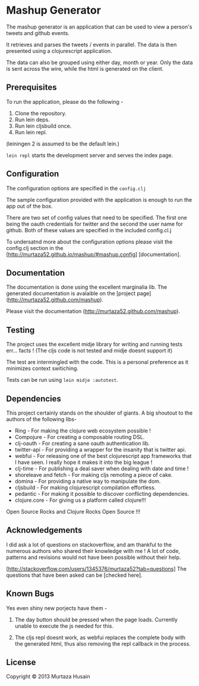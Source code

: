 # Mashup Generator

The mashup generator is an application that can be used to view a
person's tweets and github events.

It retrieves and parses the tweets / events in parallel. The data is
then presented using a clojurescript application.

The data can also be grouped using either day, month or year. Only the
data is sent across the wire, while the html is generated on the client.

## Prerequisites

To run the application, please do the following -

1. Clone the repository.
2. Run lein deps.
3. Run lein cljsbuild once.
4. Run lein repl.

(leiningen 2 is assumed to be the default lein.)

`lein repl` starts the development server and serves the index page.

## Configuration

The configuration options are specified in the `config.clj`

The sample configuration provided with the application is enough to run
the app out of the box.

There are two set of config values that need to be specified. The first one being the oauth credentials for twitter and the second the user name for github. Both of these values are specified in the included config.cl.j

To undersatnd more about the configuration options please visit the config.clj
section in the [http://murtaza52.github.io/mashup/#mashup.config] [documentation].

## Documentation

The documentation is done using the excellent marginalia lib. The
generated documentation is avalaible on the [project page]
(http://murtaza52.github.com/mashup).

Please visit the documentation (http://murtaza52.github.com/mashup).

## Testing

The project uses the excellent midje library for writing and running
tests err... facts ! (The cljs code is not tested and midje doesnt
support it)

The test are intermingled with the code. This is a personal preference as it minimizes context switiching.

Tests can be run using `lein midje :autotest`.

## Dependencies

This project certainly stands on the shoulder of giants. A big shoutout
to the authors of the following libs-

- Ring - For making the clojure web ecosystem possible !
- Compojure - For creating a composable routing DSL.
- clj-oauth - For creating a sane oauth authentication lib.
- twitter-api - For providing a wrapper for the insanity that is twitter
  api.
- webfui - For releasing one of the best clojurescript app frameworks
  that I have seen. I really hope it makes it into the big league !
- clj-time - For publishing a deal saver when dealing with date and
  time !
- shoreleave and fetch - For making cljs remoting a piece of cake.
- domina - For providing a native way to manipulate the dom.
- cljsbuild - For making clojurescript compilation effortless.
- pedantic - For making it possible to discover conflicting dependencies.
- clojure.core - For giving us a platform called clojure!!!

Open Source Rocks and Clojure Rocks Open Source !!!

## Acknowledgements

I did ask a lot of questions on stackoverflow, and am thankful to the
numerous authors who shared their knowledge with me ! A lot of code, patterns and revisions would not have been possible without their help.

[http://stackoverflow.com/users/1345376/murtaza52?tab=questions] The questions that have been asked can be [checked here].

## Known Bugs

Yes even shiny new porjects have them -

1. The day button should be pressed when the page loads. Currently
unable to execute the js needed for this.

2. The cljs repl doesnt work, as webfui replaces the complete body with the generated html, thus also removing the repl callback in the process.

## License

Copyright © 2013 Murtaza Husain
